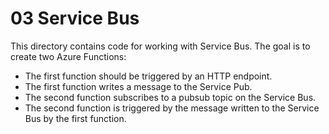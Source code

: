 # 03 Service Bus

This directory contains code for working with Service Bus. The goal is to create two Azure Functions:
- The first function should be triggered by an HTTP endpoint.
- The first function writes a message to the Service Pub.
- The second function subscribes to a pubsub topic on the Service Bus.
- The second function is triggered by the message written to the Service Bus by the first function.

